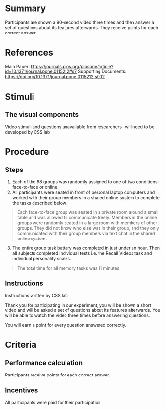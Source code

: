 # Summary
Participants are shown a 90-second video three times and then answer a set of questions about its features afterwards. They receive points for each correct answer.

# References
Main Paper: https://journals.plos.org/plosone/article?id=10.1371/journal.pone.0115212#s7
Supporting Documents: https://doi.org/10.1371/journal.pone.0115212.s002

# Stimuli
## The visual components
Video stimuli and questions unavailable from researchers- will need to be developed by CSS lab  


# Procedure
## Steps
1. Each of the 68 groups was randomly assigned to one of two conditions: face-to-face or online. 
2. All participants were seated in front of personal laptop computers and worked with their group members in a shared online system to complete the tasks described below. 
> Each face-to-face group was seated in a private room around a small table and was allowed to communicate freely. Members in the online groups were randomly seated in a large room with members of other groups. They did not know who else was in their group, and they only communicated with their group members via text chat in the shared online system. 
3. The entire group task battery was completed in just under an hour. Then all subjects completed individual tests i.e. the Recall Videos task and individual personality scales.
> The total time for all memory tasks was 11 minutes.


## Instructions
Instructions written by CSS lab

Thank you for participating in our experiment, you will be shown a short video and will be asked a set of questions about its features afterwards. You will be able to watch the video three times before answering questions. 

You will earn a point for every question answered correctly. 

# Criteria
## Performance calculation
Participants receive points for each correct answer.

## Incentives
All participants were paid for their participation 

